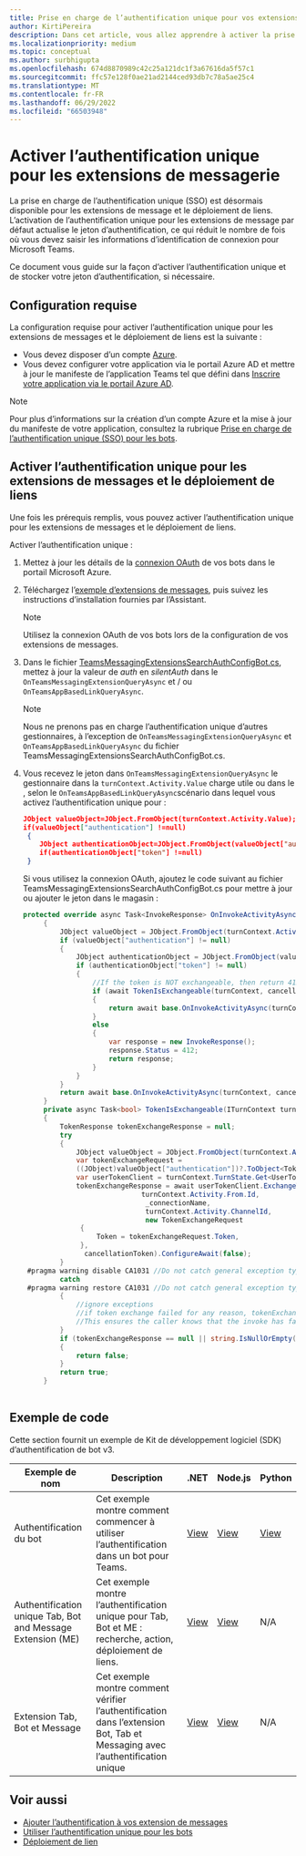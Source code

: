 ```yaml
---
title: Prise en charge de l’authentification unique pour vos extensions de messages
author: KirtiPereira
description: Dans cet article, vous allez apprendre à activer la prise en charge de l’authentification unique (SSO) pour vos extensions de messagerie avec des exemples de code.
ms.localizationpriority: medium
ms.topic: conceptual
ms.author: surbhigupta
ms.openlocfilehash: 674d8870989c42c25a121dc1f3a67616da5f57c1
ms.sourcegitcommit: ffc57e128f0ae21ad2144ced93db7c78a5ae25c4
ms.translationtype: MT
ms.contentlocale: fr-FR
ms.lasthandoff: 06/29/2022
ms.locfileid: "66503948"
---
```

# <a name="enable-sso-for-message-extensions"></a>Activer l’authentification unique pour les extensions de messagerie

La prise en charge de l’authentification unique (SSO) est désormais disponible pour les extensions de message et le déploiement de liens. L’activation de l’authentification unique pour les extensions de message par défaut actualise le jeton d’authentification, ce qui réduit le nombre de fois où vous devez saisir les informations d’identification de connexion pour Microsoft Teams.

Ce document vous guide sur la façon d’activer l’authentification unique et de stocker votre jeton d’authentification, si nécessaire.

## <a name="prerequisites"></a>Configuration requise

La configuration requise pour activer l’authentification unique pour les extensions de messages et le déploiement de liens est la suivante :

* Vous devez disposer d’un compte [Azure](https://azure.microsoft.com/free/).
* Vous devez configurer votre application via le portail Azure AD et mettre à jour le manifeste de l’application Teams tel que défini dans [Inscrire votre application via le portail Azure AD](../../bots/how-to/authentication/auth-aad-sso-bots.md#register-your-app-through-the-azure-ad-portal).

> [!NOTE]
> Pour plus d’informations sur la création d’un compte Azure et la mise à jour du manifeste de votre application, consultez la rubrique [Prise en charge de l’authentification unique (SSO) pour les bots](../../bots/how-to/authentication/auth-aad-sso-bots.md).

## <a name="enable-sso-for-message-extensions-and-link-unfurling"></a>Activer l’authentification unique pour les extensions de messages et le déploiement de liens

Une fois les prérequis remplis, vous pouvez activer l’authentification unique pour les extensions de messages et le déploiement de liens.

Activer l’authentification unique :

1. Mettez à jour les détails de la [connexion OAuth](../../bots/how-to/authentication/auth-aad-sso-bots.md#update-the-azure-portal-with-the-oauth-connection) de vos bots dans le portail Microsoft Azure.
2. Téléchargez l’[exemple d’extensions de messages](https://github.com/microsoft/BotBuilder-Samples/tree/main/samples/csharp_dotnetcore/52.teams-messaging-extensions-search-auth-config), puis suivez les instructions d’installation fournies par l’Assistant.
   > [!NOTE]
   > Utilisez la connexion OAuth de vos bots lors de la configuration de vos extensions de messages.
3. Dans le fichier [TeamsMessagingExtensionsSearchAuthConfigBot.cs](https://github.com/microsoft/BotBuilder-Samples/tree/main/samples/csharp_dotnetcore/52.teams-messaging-extensions-search-auth-config/Bots/TeamsMessagingExtensionsSearchAuthConfigBot.cs), mettez à jour la valeur de *auth* en *silentAuth* dans le `OnTeamsMessagingExtensionQueryAsync` et / ou `OnTeamsAppBasedLinkQueryAsync`.  

    > [!NOTE]
    > Nous ne prenons pas en charge l’authentification unique d’autres gestionnaires, à l’exception de `OnTeamsMessagingExtensionQueryAsync` et `OnTeamsAppBasedLinkQueryAsync` du fichier TeamsMessagingExtensionsSearchAuthConfigBot.cs.

4. Vous recevez le jeton dans `OnTeamsMessagingExtensionQueryAsync` le gestionnaire dans la `turnContext.Activity.Value` charge utile ou dans le , selon le `OnTeamsAppBasedLinkQueryAsync`scénario dans lequel vous activez l’authentification unique pour :

    ```json
    JObject valueObject=JObject.FromObject(turnContext.Activity.Value);
    if(valueObject["authentication"] !=null)
     {
        JObject authenticationObject=JObject.FromObject(valueObject["authentication"]);
        if(authenticationObject["token"] !=null)
     }
    
     ```
  
    Si vous utilisez la connexion OAuth, ajoutez le code suivant au fichier TeamsMessagingExtensionsSearchAuthConfigBot.cs pour mettre à jour ou ajouter le jeton dans le magasin :

   ```C#
   protected override async Task<InvokeResponse> OnInvokeActivityAsync(ITurnContext<IInvokeActivity> turnContext, CancellationToken cancellationToken)
        {
            JObject valueObject = JObject.FromObject(turnContext.Activity.Value);
            if (valueObject["authentication"] != null)
            {
                JObject authenticationObject = JObject.FromObject(valueObject["authentication"]);
                if (authenticationObject["token"] != null)
                {
                    //If the token is NOT exchangeable, then return 412 to require user consent
                    if (await TokenIsExchangeable(turnContext, cancellationToken))
                    {
                        return await base.OnInvokeActivityAsync(turnContext, cancellationToken).ConfigureAwait(false);
                    }
                    else
                    {
                        var response = new InvokeResponse();
                        response.Status = 412;
                        return response;
                    }
                }
            }
            return await base.OnInvokeActivityAsync(turnContext, cancellationToken).ConfigureAwait(false);
        }
        private async Task<bool> TokenIsExchangeable(ITurnContext turnContext, CancellationToken cancellationToken)
        {
            TokenResponse tokenExchangeResponse = null;
            try
            {
                JObject valueObject = JObject.FromObject(turnContext.Activity.Value);
                var tokenExchangeRequest =
                ((JObject)valueObject["authentication"])?.ToObject<TokenExchangeInvokeRequest>();
                var userTokenClient = turnContext.TurnState.Get<UserTokenClient>();
                tokenExchangeResponse = await userTokenClient.ExchangeTokenAsync(
                                turnContext.Activity.From.Id,
                                 _connectionName,
                                 turnContext.Activity.ChannelId,
                                 new TokenExchangeRequest
                 {
                     Token = tokenExchangeRequest.Token,
                 },
                  cancellationToken).ConfigureAwait(false);
            }
    #pragma warning disable CA1031 //Do not catch general exception types (ignoring, see comment below)
            catch
    #pragma warning restore CA1031 //Do not catch general exception types
            {
                //ignore exceptions
                //if token exchange failed for any reason, tokenExchangeResponse above remains null, and a failure invoke response is sent to the caller.
                //This ensures the caller knows that the invoke has failed.
            }
            if (tokenExchangeResponse == null || string.IsNullOrEmpty(tokenExchangeResponse.Token))
            {
                return false;
            }
            return true;
        }
    
    ```

## <a name="code-sample"></a>Exemple de code

Cette section fournit un exemple de Kit de développement logiciel (SDK) d’authentification de bot v3.

| **Exemple de nom** | **Description** | **.NET** | **Node.js** | **Python** |
|---------------|------------|------------|-------------|---------------|
| Authentification du bot | Cet exemple montre comment commencer à utiliser l’authentification dans un bot pour Teams. | [View](https://github.com/microsoft/BotBuilder-Samples/tree/master/samples/csharp_dotnetcore/46.teams-auth) | [View](https://github.com/microsoft/BotBuilder-Samples/tree/master/samples/javascript_nodejs/46.teams-auth) | [View](https://github.com/microsoft/BotBuilder-Samples/tree/main/samples/python/46.teams-auth) |
| Authentification unique Tab, Bot and Message Extension (ME) | Cet exemple montre l’authentification unique pour Tab, Bot et ME : recherche, action, déploiement de liens. |  [View](https://github.com/OfficeDev/Microsoft-Teams-Samples/tree/main/samples/app-sso/csharp) | [View](https://github.com/OfficeDev/Microsoft-Teams-Samples/tree/main/samples/app-sso/nodejs) | N/A |
|Extension Tab, Bot et Message| Cet exemple montre comment vérifier l’authentification dans l’extension Bot, Tab et Messaging avec l’authentification unique | [View](https://github.com/OfficeDev/Microsoft-Teams-Samples/tree/main/samples/app-complete-auth/csharp) | [View](https://github.com/OfficeDev/Microsoft-Teams-Samples/tree/main/samples/app-complete-auth/nodejs) | N/A |

## <a name="see-also"></a>Voir aussi

* [Ajouter l’authentification à vos extension de messages](add-authentication.md)
* [Utiliser l’authentification unique pour les bots](../../bots/how-to/authentication/auth-aad-sso-bots.md)
* [Déploiement de lien](link-unfurling.md)
